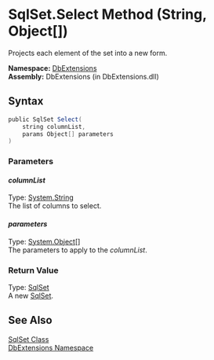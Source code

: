 SqlSet.Select Method (String, Object[])
=======================================
Projects each element of the set into a new form.

**Namespace:** [DbExtensions][1]  
**Assembly:** DbExtensions (in DbExtensions.dll)

Syntax
------

```csharp
public SqlSet Select(
	string columnList,
	params Object[] parameters
)
```

### Parameters

#### *columnList*
Type: [System.String][2]  
The list of columns to select.

#### *parameters*
Type: [System.Object][3][]  
The parameters to apply to the *columnList*.

### Return Value
Type: [SqlSet][4]  
A new [SqlSet][4].

See Also
--------
[SqlSet Class][4]  
[DbExtensions Namespace][1]  

[1]: ../README.md
[2]: http://msdn.microsoft.com/en-us/library/s1wwdcbf
[3]: http://msdn.microsoft.com/en-us/library/e5kfa45b
[4]: README.md